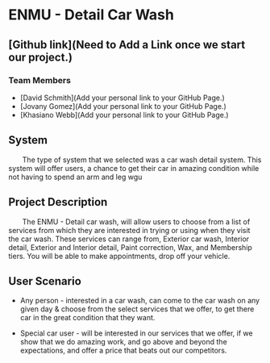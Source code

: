 # ENMU - Detail Car Wash

## [Github link](Need to Add a Link once we start our project.)

### Team Members
* [David Schmith](Add your personal link to your GitHub Page.)
* [Jovany Gomez](Add your personal link to your GitHub Page.)
* [Khasiano Webb](Add your personal link to your GitHub Page.)

## System
&nbsp;&nbsp;&nbsp;&nbsp;&nbsp;&nbsp; The type of system that we selected was a car wash
detail system. This system will offer users, a chance to get their car in amazing condition
while not having to spend an arm and leg wgu 



## Project Description
&nbsp;&nbsp;&nbsp;&nbsp;&nbsp;&nbsp; The ENMU - Detail car wash, will allow users
to choose from a list of services from which they are interested in trying or 
using when they visit the car wash. These services can range from, Exterior car wash,
Interior detail, Exterior and Interior detail, Paint correction, Wax, and Membership tiers.
You will be able to make appointments, drop off your vehicle.

## User Scenario
* Any person - interested in a car wash, can come to the car wash on any given day
& choose from the select services that we offer, to get there car in the great
condition that they want.

* Special car user - will be interested in our services that we offer, if we show
that we do amazing work, and go above and beyond the expectations, and offer a price
that beats out our competitors.